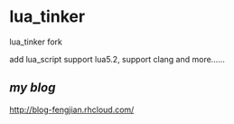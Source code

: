 lua_tinker
==========
lua_tinker fork 

add lua_script
support lua5.2,  support clang and more......


*my blog*
----------
<http://blog-fengjian.rhcloud.com/>
